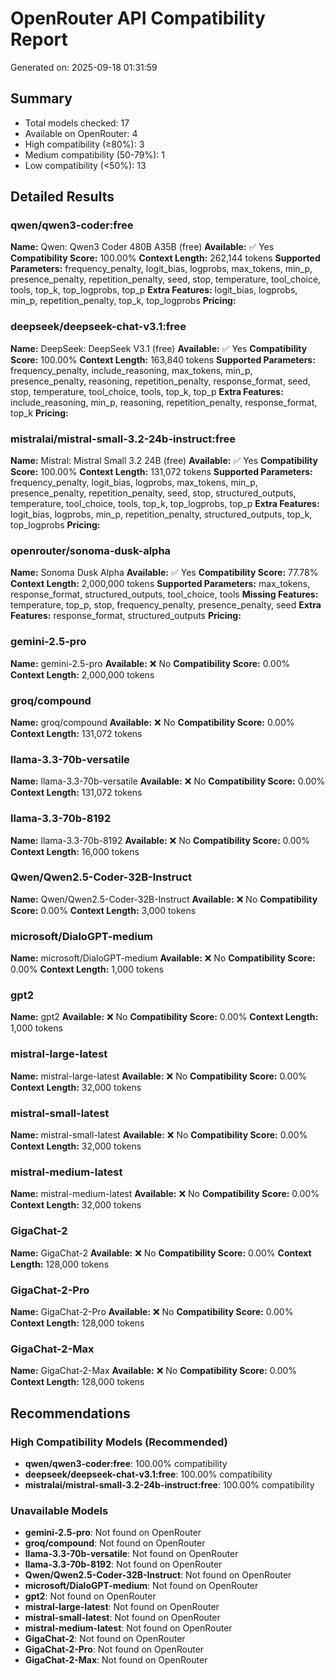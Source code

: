 # OpenRouter API Compatibility Report
Generated on: 2025-09-18 01:31:59

## Summary
- Total models checked: 17
- Available on OpenRouter: 4
- High compatibility (≥80%): 3
- Medium compatibility (50-79%): 1
- Low compatibility (<50%): 13

## Detailed Results

### qwen/qwen3-coder:free
**Name:** Qwen: Qwen3 Coder 480B A35B (free)
**Available:** ✅ Yes
**Compatibility Score:** 100.00%
**Context Length:** 262,144 tokens
**Supported Parameters:** frequency_penalty, logit_bias, logprobs, max_tokens, min_p, presence_penalty, repetition_penalty, seed, stop, temperature, tool_choice, tools, top_k, top_logprobs, top_p
**Extra Features:** logit_bias, logprobs, min_p, repetition_penalty, top_k, top_logprobs
**Pricing:**

### deepseek/deepseek-chat-v3.1:free
**Name:** DeepSeek: DeepSeek V3.1 (free)
**Available:** ✅ Yes
**Compatibility Score:** 100.00%
**Context Length:** 163,840 tokens
**Supported Parameters:** frequency_penalty, include_reasoning, max_tokens, min_p, presence_penalty, reasoning, repetition_penalty, response_format, seed, stop, temperature, tool_choice, tools, top_k, top_p
**Extra Features:** include_reasoning, min_p, reasoning, repetition_penalty, response_format, top_k
**Pricing:**

### mistralai/mistral-small-3.2-24b-instruct:free
**Name:** Mistral: Mistral Small 3.2 24B (free)
**Available:** ✅ Yes
**Compatibility Score:** 100.00%
**Context Length:** 131,072 tokens
**Supported Parameters:** frequency_penalty, logit_bias, logprobs, max_tokens, min_p, presence_penalty, repetition_penalty, seed, stop, structured_outputs, temperature, tool_choice, tools, top_k, top_logprobs, top_p
**Extra Features:** logit_bias, logprobs, min_p, repetition_penalty, structured_outputs, top_k, top_logprobs
**Pricing:**

### openrouter/sonoma-dusk-alpha
**Name:** Sonoma Dusk Alpha
**Available:** ✅ Yes
**Compatibility Score:** 77.78%
**Context Length:** 2,000,000 tokens
**Supported Parameters:** max_tokens, response_format, structured_outputs, tool_choice, tools
**Missing Features:** temperature, top_p, stop, frequency_penalty, presence_penalty, seed
**Extra Features:** response_format, structured_outputs
**Pricing:**

### gemini-2.5-pro
**Name:** gemini-2.5-pro
**Available:** ❌ No
**Compatibility Score:** 0.00%
**Context Length:** 2,000,000 tokens

### groq/compound
**Name:** groq/compound
**Available:** ❌ No
**Compatibility Score:** 0.00%
**Context Length:** 131,072 tokens

### llama-3.3-70b-versatile
**Name:** llama-3.3-70b-versatile
**Available:** ❌ No
**Compatibility Score:** 0.00%
**Context Length:** 131,072 tokens

### llama-3.3-70b-8192
**Name:** llama-3.3-70b-8192
**Available:** ❌ No
**Compatibility Score:** 0.00%
**Context Length:** 16,000 tokens

### Qwen/Qwen2.5-Coder-32B-Instruct
**Name:** Qwen/Qwen2.5-Coder-32B-Instruct
**Available:** ❌ No
**Compatibility Score:** 0.00%
**Context Length:** 3,000 tokens

### microsoft/DialoGPT-medium
**Name:** microsoft/DialoGPT-medium
**Available:** ❌ No
**Compatibility Score:** 0.00%
**Context Length:** 1,000 tokens

### gpt2
**Name:** gpt2
**Available:** ❌ No
**Compatibility Score:** 0.00%
**Context Length:** 1,000 tokens

### mistral-large-latest
**Name:** mistral-large-latest
**Available:** ❌ No
**Compatibility Score:** 0.00%
**Context Length:** 32,000 tokens

### mistral-small-latest
**Name:** mistral-small-latest
**Available:** ❌ No
**Compatibility Score:** 0.00%
**Context Length:** 32,000 tokens

### mistral-medium-latest
**Name:** mistral-medium-latest
**Available:** ❌ No
**Compatibility Score:** 0.00%
**Context Length:** 32,000 tokens

### GigaChat-2
**Name:** GigaChat-2
**Available:** ❌ No
**Compatibility Score:** 0.00%
**Context Length:** 128,000 tokens

### GigaChat-2-Pro
**Name:** GigaChat-2-Pro
**Available:** ❌ No
**Compatibility Score:** 0.00%
**Context Length:** 128,000 tokens

### GigaChat-2-Max
**Name:** GigaChat-2-Max
**Available:** ❌ No
**Compatibility Score:** 0.00%
**Context Length:** 128,000 tokens

## Recommendations

### High Compatibility Models (Recommended)
- **qwen/qwen3-coder:free**: 100.00% compatibility
- **deepseek/deepseek-chat-v3.1:free**: 100.00% compatibility
- **mistralai/mistral-small-3.2-24b-instruct:free**: 100.00% compatibility

### Unavailable Models
- **gemini-2.5-pro**: Not found on OpenRouter
- **groq/compound**: Not found on OpenRouter
- **llama-3.3-70b-versatile**: Not found on OpenRouter
- **llama-3.3-70b-8192**: Not found on OpenRouter
- **Qwen/Qwen2.5-Coder-32B-Instruct**: Not found on OpenRouter
- **microsoft/DialoGPT-medium**: Not found on OpenRouter
- **gpt2**: Not found on OpenRouter
- **mistral-large-latest**: Not found on OpenRouter
- **mistral-small-latest**: Not found on OpenRouter
- **mistral-medium-latest**: Not found on OpenRouter
- **GigaChat-2**: Not found on OpenRouter
- **GigaChat-2-Pro**: Not found on OpenRouter
- **GigaChat-2-Max**: Not found on OpenRouter
